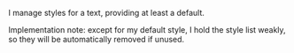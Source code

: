 I manage styles for a text, providing at least a default.Implementation note: except for my default style, I hold the style list weakly, so they will be automatically removed if unused.